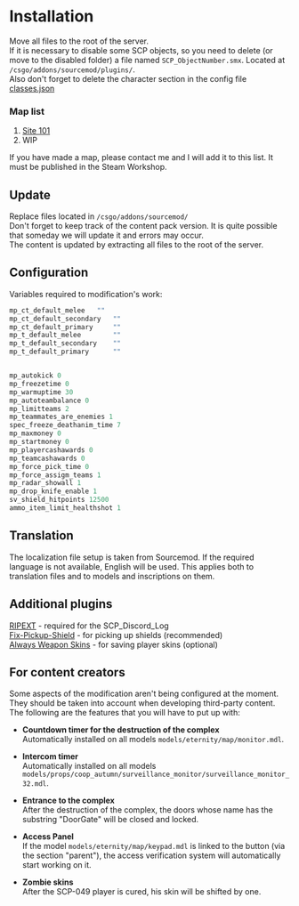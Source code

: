 # Installation
Move all files to the root of the server.  
If it is necessary to disable some SCP objects, so you need to delete (or move to the disabled folder) a file named `SCP_ObjectNumber.smx`. Located at `/csgo/addons/sourcemod/plugins/`.  
Also don't forget to delete the character section in the config file [classes.json](https://github.com/GeTtOo/SCP-Breach-CSGO/blob/main/addons/sourcemod/configs/scp/workshop/2424265786/scp_site101/classes.json)  

### Map list
1. [Site 101](https://steamcommunity.com/sharedfiles/filedetails/?id=2424265786)
2. WIP

If you have made a map, please contact me and I will add it to this list. It must be published in the Steam Workshop.  

## Update 
Replace files located in `/csgo/addons/sourcemod/`  
Don't forget to keep track of the content pack version. It is quite possible that someday we will update it and errors may occur.  
The content is updated by extracting all files to the root of the server.  

## Сonfiguration

Variables required to modification's work:  

```c
mp_ct_default_melee	  ""
mp_ct_default_secondary	  ""
mp_ct_default_primary	  ""
mp_t_default_melee        ""
mp_t_default_secondary    ""
mp_t_default_primary      ""


mp_autokick 0
mp_freezetime 0
mp_warmuptime 30
mp_autoteambalance 0
mp_limitteams 2
mp_teammates_are_enemies 1
spec_freeze_deathanim_time 7
mp_maxmoney	0
mp_startmoney 0
mp_playercashawards 0
mp_teamcashawards 0
mp_force_pick_time 0
mp_force_assigm_teams 1
mp_radar_showall 1
mp_drop_knife_enable 1
sv_shield_hitpoints 12500
ammo_item_limit_healthshot 1
```

## Translation

The localization file setup is taken from Sourcemod. If the required language is not available, English will be used. This applies both to translation files and to models and inscriptions on them.  

## Additional plugins
[RIPEXT](https://github.com/ErikMinekus/sm-ripext/releases) - required for the SCP_Discord_Log  
[Fix-Pickup-Shield](https://github.com/theelsaud/Fix-Pickup-Shield) - for picking up shields (recommended)  
[Always Weapon Skins](https://forums.alliedmods.net/showthread.php?t=237114) - for saving player skins (optional)  


## For content creators 
Some aspects of the modification aren't being configured at the moment. They should be taken into account when developing third-party content. The following are the features that you will have to put up with:

- **Countdown timer for the destruction of the complex**  
Automatically installed on all models `models/eternity/map/monitor.mdl`.  

- **Intercom timer**  
Automatically installed on all models `models/props/coop_autumn/surveillance_monitor/surveillance_monitor_32.mdl`.  

- **Entrance to the complex**  
After the destruction of the complex, the doors whose name has the substring "DoorGate" will be closed and locked.  

- **Access Panel**  
If the model `models/eternity/map/keypad.mdl` is linked to the button (via the section "parent"), the access verification system will automatically start working on it.  

- **Zombie skins**  
After the SCP-049 player is cured, his skin will be shifted by one.  

